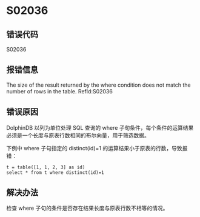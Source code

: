 # S02036

## 错误代码

S02036

## 报错信息

The size of the result returned by the where condition <xxx> does not match the
number of rows in the table. RefId:S02036

## 错误原因

DolphinDB 以列为单位处理 SQL 查询的 where 子句条件，每个条件的运算结果必须是一个长度与原表行数相同的布尔向量，用于筛选数据。

下例中 where 子句指定的 distinct(id)=1 的运算结果小于原表的行数，导致报错：

```
t = table([1, 1, 2, 3] as id)
select * from t where distinct(id)=1
```

## 解决办法

检查 where 子句的条件是否存在结果长度与原表行数不相等的情况。

